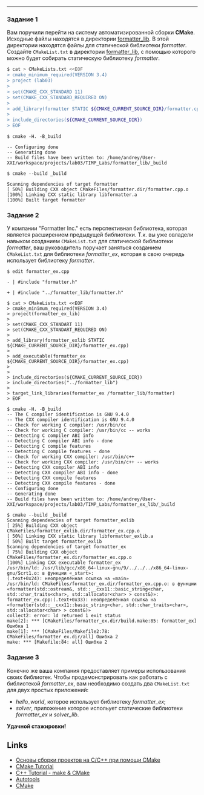 #
___

### Задание 1
Вам поручили перейти на систему автоматизированной сборки **CMake**.
Исходные файлы находятся в директории [formatter_lib](formatter_lib).
В этой директории находятся файлы для статической библиотеки *formatter*.
Создайте `CMakeList.txt` в директории [formatter_lib](formatter_lib),
с помощью которого можно будет собирать статическую библиотеку *formatter*.

```sh
$ cat > CMakeLists.txt <<EOF
> cmake_minimum_required(VERSION 3.4)
> project (lab03)
> 
> set(CMAKE_CXX_STANDARD 11)
> set(CMAKE_CXX_STANDARD_REQUIRED ON)
> 
> add_library(formatter STATIC ${CMAKE_CURRENT_SOURCE_DIR}/formatter.cpp)
>
> include_directories(${CMAKE_CURRENT_SOURCE_DIR})
> EOF
```

```shell
$ cmake -H. -B_build

-- Configuring done
-- Generating done
-- Build files have been written to: /home/andrey/User-XXI/workspace/projects/lab03/TIMP_Labs/formatter_lib/_build
```

```shell
$ cmake --build _build

Scanning dependencies of target formatter
[ 50%] Building CXX object CMakeFiles/formatter.dir/formatter.cpp.o
[100%] Linking CXX static library libformatter.a
[100%] Built target formatter

```


### Задание 2 
У компании "Formatter Inc." есть перспективная библиотека,
которая является расширением предыдущей библиотеки. Т.к. вы уже овладели
навыком созданием `CMakeList.txt` для статической библиотеки *formatter*, ваш
руководитель поручает заняться созданием `CMakeList.txt` для библиотеки
*formatter_ex*, которая в свою очередь использует библиотеку *formatter*.

```shell
$ edit formatter_ex.cpp

- | #include "formatter.h"

+ | #include "../formatter_lib/formatter.h"
```

```shell
$ cat > CMakeLists.txt <<EOF
> cmake_minimum_required(VERSION 3.4)
> project(formatter_ex_lib)
> 
> set(CMAKE_CXX_STANDART 11)
> set(CMAKE_CXX_STANDART_REQUIRED ON)
> 
> add_library(formatter_exlib STATIC ${CMAKE_CURRENT_SOURCE_DIR}/formatter_ex.cpp)
>
> add_executable(formatter_ex ${CMAKE_CURRENT_SOURCE_DIR}/formatter_ex.cpp)
> 
> 
> include_directories(${CMAKE_CURRENT_SOURCE_DIR})
> include_directories("../formatter_lib")
> 
> target_link_libraries(formatter_ex /formatter_lib/formatter)
> EOF
```

```shell
$ cmake -H. -B_build
-- The C compiler identification is GNU 9.4.0
-- The CXX compiler identification is GNU 9.4.0
-- Check for working C compiler: /usr/bin/cc
-- Check for working C compiler: /usr/bin/cc -- works
-- Detecting C compiler ABI info
-- Detecting C compiler ABI info - done
-- Detecting C compile features
-- Detecting C compile features - done
-- Check for working CXX compiler: /usr/bin/c++
-- Check for working CXX compiler: /usr/bin/c++ -- works
-- Detecting CXX compiler ABI info
-- Detecting CXX compiler ABI info - done
-- Detecting CXX compile features
-- Detecting CXX compile features - done
-- Configuring done
-- Generating done
-- Build files have been written to: /home/andrey/User-XXI/workspace/projects/lab03/TIMP_Labs/formatter_ex_lib/_build
```

```shell
$ cmake --build _build
Scanning dependencies of target formatter_exlib
[ 25%] Building CXX object CMakeFiles/formatter_exlib.dir/formatter_ex.cpp.o
[ 50%] Linking CXX static library libformatter_exlib.a
[ 50%] Built target formatter_exlib
Scanning dependencies of target formatter_ex
[ 75%] Building CXX object CMakeFiles/formatter_ex.dir/formatter_ex.cpp.o
[100%] Linking CXX executable formatter_ex
/usr/bin/ld: /usr/lib/gcc/x86_64-linux-gnu/9/../../../x86_64-linux-gnu/Scrt1.o: в функции «_start»:
(.text+0x24): неопределённая ссылка на «main»
/usr/bin/ld: CMakeFiles/formatter_ex.dir/formatter_ex.cpp.o: в функции «formatter(std::ostream&, std::__cxx11::basic_string<char, std::char_traits<char>, std::allocator<char> > const&)»:
formatter_ex.cpp:(.text+0x33): неопределённая ссылка на «formatter(std::__cxx11::basic_string<char, std::char_traits<char>, std::allocator<char> > const&)»
collect2: error: ld returned 1 exit status
make[2]: *** [CMakeFiles/formatter_ex.dir/build.make:85: formatter_ex] Ошибка 1
make[1]: *** [CMakeFiles/Makefile2:78: CMakeFiles/formatter_ex.dir/all] Ошибка 2
make: *** [Makefile:84: all] Ошибка 2
```

### Задание 3
Конечно же ваша компания предоставляет примеры использования своих библиотек.
Чтобы продемонстрировать как работать с библиотекой *formatter_ex*,
вам необходимо создать два `CMakeList.txt` для двух простых приложений:
* *hello_world*, которое использует библиотеку *formatter_ex*;
* *solver*, приложение которое испольует статические библиотеки *formatter_ex* и *solver_lib*.

**Удачной стажировки!**

## Links
- [Основы сборки проектов на С/C++ при помощи CMake](https://eax.me/cmake/)
- [CMake Tutorial](http://neerc.ifmo.ru/wiki/index.php?title=CMake_Tutorial)
- [C++ Tutorial - make & CMake](https://www.bogotobogo.com/cplusplus/make.php)
- [Autotools](http://www.gnu.org/software/automake/manual/html_node/Autotools-Introduction.html)
- [CMake](https://cgold.readthedocs.io/en/latest/index.html)

```